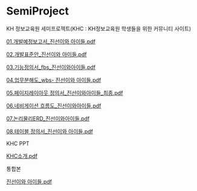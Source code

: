 # SemiProject
KH 정보교육원 세미프로젝트(KHC : KH정보교육원 학생들을 위한 커뮤니티 사이트)

[01.개발예정보고서_진선이와 아이들.pdf](https://github.com/baekh93/SemiProject/files/2922059/01._.pdf)

[02.개발표준안_진선이와 아이들.pdf](https://github.com/baekh93/SemiProject/files/2922060/02._.pdf)

[03.기능정의서_fbs_진선이와아이들.pdf](https://github.com/baekh93/SemiProject/files/2922061/03._fbs_.pdf)

[04.업무분해도_wbs- 진선이와 아이들.pdf](https://github.com/baekh93/SemiProject/files/2922062/04._wbs-.pdf)

[05.페이지레이아웃 정의서_진선이와아이들_최종.pdf](https://github.com/baekh93/SemiProject/files/2922063/05._._.pdf)

[06.네비게이션 흐름도_진선이와아이들.pdf](https://github.com/baekh93/SemiProject/files/2922064/06._.pdf)

[07.논리물리ERD_진선이와아이들.pdf](https://github.com/baekh93/SemiProject/files/2922065/08.ERD_.pdf)

[08.테이블 정의서_진선이와 아이들.pdf](https://github.com/baekh93/SemiProject/files/2922066/09._.pdf)

KHC PPT

[KHC소개.pdf](https://github.com/baekh93/SemiProject/files/2922067/KHC.pdf)

통합본

[진선이와 아이들.pdf](https://github.com/baekh93/SemiProject/files/2922068/default.pdf)
